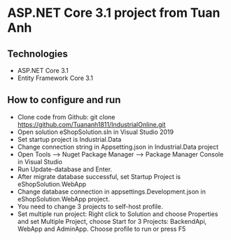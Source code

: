 # ASP.NET Core 3.1 project from Tuan Anh
## Technologies
- ASP.NET Core 3.1
- Entity Framework Core 3.1
## How to configure and run
- Clone code from Github: git clone https://github.com/Tuananh1811/IndustrialOnline.git
- Open solution eShopSolution.sln in Visual Studio 2019
- Set startup project is Industrial.Data
- Change connection string in Appsetting.json in Industrial.Data project
- Open Tools --> Nuget Package Manager --> Package Manager Console in Visual Studio
- Run Update-database and Enter.
- After migrate database successful, set Startup Project is eShopSolution.WebApp
- Change database connection in appsettings.Development.json in eShopSolution.WebApp project.
- You need to change 3 projects to self-host profile.
- Set multiple run project: Right click to Solution and choose Properties and set Multiple Project, choose Start for 3 Projects: BackendApi, WebApp and AdminApp.
Choose profile to run or press F5
